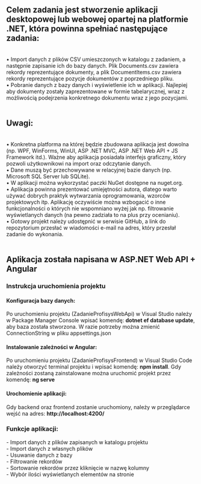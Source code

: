 <h2>Celem zadania jest stworzenie aplikacji desktopowej lub webowej opartej na platformie .NET, która
powinna spełniać następujące zadania:</h2><br>
• Import danych z plików CSV umieszczonych w katalogu z zadaniem, a następnie zapisanie ich
do bazy danych. Plik Documents.csv zawiera rekordy reprezentujące dokumenty, a plik
DocumentItems.csv zawiera rekordy reprezentujące pozycje dokumentów z poprzedniego
pliku.<br>
• Pobranie danych z bazy danych i wyświetlenie ich w aplikacji. Najlepiej aby dokumenty zostały
zaprezentowane w formie tabelarycznej, wraz z możliwością podejrzenia konkretnego
dokumentu wraz z jego pozycjami. <br> <br>
<h2>Uwagi:</h2><br>
• Konkretna platforma na której będzie zbudowana aplikacja jest dowolna (np. WPF, WinForms,
WinUI, ASP .NET MVC, ASP .NET Web API + JS Framework itd.). Ważne aby aplikacja
posiadała interfejs graficzny, który pozwoli użytkownikowi na import oraz odczytanie danych.<br>
• Dane muszą być przechowywane w relacyjnej bazie danych (np. Microsoft SQL Server lub
SQLite).<br>
• W aplikacji można wykorzystać paczki NuGet dostępne na nuget.org.<br>
• Aplikacja powinna prezentować umiejętności autora, dlatego warto używać dobrych praktyk
wytwarzania oprogramowania, wzorców projektowych itp. Aplikację oczywiście można
wzbogacić o inne funkcjonalności o których nie wspomniano wyżej jak np. filtrowanie
wyświetlanych danych (na pewno zadziała to na plus przy ocenianiu).<br>
• Gotowy projekt należy udostępnić w serwisie GitHub, a link do repozytorium przesłać w
wiadomości e-mail na adres, który przesłał zadanie do wykonania.<br><br>

<h2>Aplikacja została napisana w ASP.NET Web API + Angular</h2>
<h3>Instrukcja uruchomienia projektu</h3>
<h4>Konfiguracja bazy danych:</h4>
Po uruchomieniu projektu (ZadanieProfisysWebApi) w Visual Studio należy w Package Manager Console wpisać komendę: <b>dotnet ef database update</b>, aby baza została stworzona. W razie potrzeby można zmienić ConnectionString w pliku appsettings.json <br>
<h4>Instalowanie zależności w Angular:</h4>
Po uruchomieniu projektu (ZadanieProfisysFrontend) w Visual Studio Code należy otworzyć terminal projektu i wpisać komendę: <b>npm install</b>. Gdy zależności zostaną zainstalowane można uruchomić projekt przez komendę: <b>ng serve</b><br>
<h4>Urochomienie aplikacji:</h4>
Gdy backend oraz frontend zostanie uruchomiony, należy w przeglądarce wejść na adres: <b>http://localhost:4200/</b>

<h3>Funkcje aplikacji:</h3>
- Import danych z plików zapisanych w katalogu projektu<br>
- Import danych z własnych plików<br>
- Usuwanie danych z bazy<br>
- Filtrowanie rekordów<br>
- Sortowanie rekordów przez kliknięcie w nazwę kolumny<br>
- Wybór ilości wyświetlanych elementów na stronie<br>
